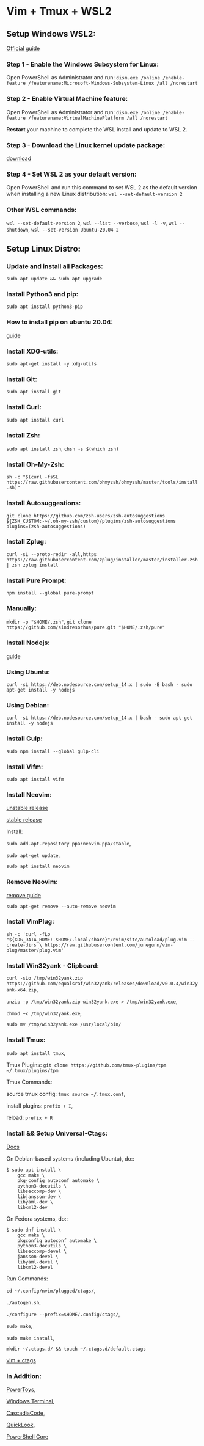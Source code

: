 # Vim + Tmux + WSL2

## Setup Windows WSL2:
[Official guide](https://docs.microsoft.com/en-us/windows/wsl/install-win10
)

### Step 1 - Enable the Windows Subsystem for Linux:
Open PowerShell as Administrator and run:
`dism.exe /online /enable-feature /featurename:Microsoft-Windows-Subsystem-Linux
/all /norestart`

### Step 2 - Enable Virtual Machine feature:
Open PowerShell as Administrator and run:
`dism.exe /online /enable-feature /featurename:VirtualMachinePlatform /all
/norestart`

**Restart** your machine to complete the WSL install and update to WSL 2.

### Step 3 - Download the Linux kernel update package:
[download](https://wslstorestorage.blob.core.windows.net/wslblob/wsl_update_x64.msi)

### Step 4 - Set WSL 2 as your default version:
Open PowerShell and run this command to set WSL 2 as the default version when
installing a new Linux distribution:
`wsl --set-default-version 2`

### Other WSL commands:
`wsl --set-default-version 2`, `wsl --list --verbose`, `wsl -l -v`, `wsl --shutdown`, `wsl --set-version Ubuntu-20.04 2`

## Setup Linux Distro:

### Update and install all Packages:
`sudo apt update && sudo apt upgrade`

### Install Python3 and pip:
`sudo apt install python3-pip`

### How to install pip on ubuntu 20.04:
[guide](https://linuxize.com/post/how-to-install-pip-on-ubuntu-20.04/)

### Install XDG-utils:
`sudo apt-get install -y xdg-utils`

### Install Git:
`sudo apt install git`

### Install Curl:
`sudo apt install curl`

### Install Zsh:
`sudo apt install zsh`,
`chsh -s $(which zsh)`

### Install Oh-My-Zsh:
`sh -c "$(curl -fsSL https://raw.githubusercontent.com/ohmyzsh/ohmyzsh/master/tools/install.sh)"`

### Install Autosuggestions:
`git clone https://github.com/zsh-users/zsh-autosuggestions ${ZSH_CUSTOM:-~/.oh-my-zsh/custom}/plugins/zsh-autosuggestions
plugins=(zsh-autosuggestions)`

### Install Zplug:
`curl -sL --proto-redir -all,https https://raw.githubusercontent.com/zplug/installer/master/installer.zsh | zsh
zplug install`

### Install Pure Prompt:
`npm install --global pure-prompt`

### Manually:
`mkdir -p "$HOME/.zsh"`, `git clone https://github.com/sindresorhus/pure.git "$HOME/.zsh/pure"`

### Install Nodejs:
[guide](https://github.com/nodesource/distributions/blob/master/README.md)

### Using Ubuntu:
`curl -sL https://deb.nodesource.com/setup_14.x | sudo -E bash -
sudo apt-get install -y nodejs`

### Using Debian:
`curl -sL https://deb.nodesource.com/setup_14.x | bash -
sudo apt-get install -y nodejs`

### Install Gulp:
`sudo npm install --global gulp-cli`

### Install Vifm:
`sudo apt install vifm`

### Install Neovim:
[unstable release](https://launchpad.net/~neovim-ppa/+archive/ubuntu/unstable)

[stable release](https://launchpad.net/~neovim-ppa/+archive/ubuntu/stable)

Install:

`sudo add-apt-repository ppa:neovim-ppa/stable`,

`sudo apt-get update`,

`sudo apt install neovim`

### Remove Neovim:

[remove guide](https://installlion.com/debian/stretch/main/n/neovim/uninstall/index.html)

`sudo apt-get remove --auto-remove neovim`

### Install VimPlug:

`sh -c 'curl -fLo "${XDG_DATA_HOME:-$HOME/.local/share}"/nvim/site/autoload/plug.vim --create-dirs \
       https://raw.githubusercontent.com/junegunn/vim-plug/master/plug.vim'`
       
### Install Win32yank - Clipboard:

`curl -sLo /tmp/win32yank.zip https://github.com/equalsraf/win32yank/releases/download/v0.0.4/win32yank-x64.zip`,

`unzip -p /tmp/win32yank.zip win32yank.exe > /tmp/win32yank.exe`,

`chmod +x /tmp/win32yank.exe`,

`sudo mv /tmp/win32yank.exe /usr/local/bin/`

### Install Tmux:

`sudo apt install tmux`,

Tmux Plugins:
`git clone https://github.com/tmux-plugins/tpm ~/.tmux/plugins/tpm`

Tmux Commands:

source tmux config: `tmux source ~/.tmux.conf`,

install plugins: `prefix + I`,

reload: `prefix + R`

### Install && Setup Universal-Ctags:

[Docs](https://github.com/universal-ctags/ctags/blob/master/docs/autotools.rst)

On Debian-based systems (including Ubuntu), do::

    $ sudo apt install \
        gcc make \
        pkg-config autoconf automake \
        python3-docutils \
        libseccomp-dev \
        libjansson-dev \
        libyaml-dev \
        libxml2-dev

On Fedora systems, do::

    $ sudo dnf install \
        gcc make \
        pkgconfig autoconf automake \
        python3-docutils \
        libseccomp-devel \
        jansson-devel \
        libyaml-devel \
        libxml2-devel
    
Run Commands:

`cd ~/.config/nvim/plugged/ctags/`,

`./autogen.sh`,

`./configure --prefix=$HOME/.config/ctags/`,

`sudo make`,

`sudo make install`,

`mkdir ~/.ctags.d/ && touch ~/.ctags.d/default.ctags`

[vim + ctags](https://kulkarniamit.github.io/whatwhyhow/howto/use-vim-ctags.html)

### In Addition:
[PowerToys](https://github.com/microsoft/PowerToys/releases/),

[Windows Terminal](https://github.com/microsoft/terminal/releases),

[CascadiaCode](https://github.com/ryanoasis/nerd-fonts/tree/master/patched-fonts/CascadiaCode),

[QuickLook](https://github.com/QL-Win/QuickLook/releases),

[PowerShell Core](https://github.com/PowerShell/PowerShell/releases)
